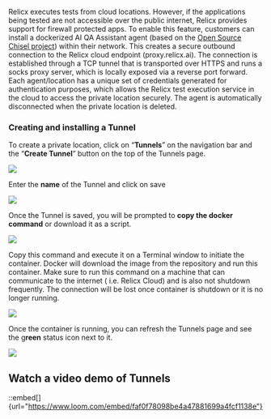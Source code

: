 Relicx executes tests from cloud locations. However, if the applications being tested are not accessible over the public internet, Relicx provides support for firewall protected apps. To enable this feature, customers can install a dockerized AI QA Assistant agent (based on the <a href="https://github.com/jpillora/chisel" target="_blank">Open Source Chisel project</a>) within their network. This creates a secure outbound connection to the Relicx cloud endpoint (proxy.relicx.ai). The connection is established through a TCP tunnel that is transported over HTTPS and runs a socks proxy server, which is locally exposed via a reverse port forward. Each agent/location has a unique set of credentials generated for authentication purposes, which allows the Relicx test execution service in the cloud to access the private location securely. The agent is automatically disconnected when the private location is deleted.

### Creating and installing a Tunnel

To create a private location, click on “**Tunnels**” on the navigation bar and the “**Create Tunnel**” button on the top of the Tunnels page.

![](https://archbee-image-uploads.s3.amazonaws.com/TK24Pi0IzdXKBLm-pUBmm/g2xVWXVWTvZu1HXclVo4A_tunnels.png)

Enter the **name** of the Tunnel and click on save



![](https://archbee-image-uploads.s3.amazonaws.com/TK24Pi0IzdXKBLm-pUBmm/tM1ySvyrSPZWmKfid8W4y_enter-tunnel-name.png)

Once the Tunnel is saved, you will be prompted to **copy the docker command** or download it as a script.&#x20;



![](https://archbee-image-uploads.s3.amazonaws.com/TK24Pi0IzdXKBLm-pUBmm/N1k1ZKkKdBzvekPA78_My_install-ssh-gateway.png)

Copy this command and execute it on a Terminal window to initiate the container. Docker will download the image from the repository and run this container. Make sure to run this command on a machine that can communicate to the internet ( i.e. Relicx Cloud) and is also not shutdown frequently. The connection will be lost once container is shutdown or it is no longer running.

![](https://archbee-image-uploads.s3.amazonaws.com/TK24Pi0IzdXKBLm-pUBmm/v497LZex91ERvdUYOG6Nc_tunnel-5.png)

Once the container is running, you can refresh the Tunnels page and see the g**reen** status icon next to it.&#x20;

![](https://archbee-image-uploads.s3.amazonaws.com/TK24Pi0IzdXKBLm-pUBmm/lSj1wYeNTrlY2AmkvwpTI_tunnel-6.png)

## Watch a video demo of Tunnels

::embed[]{url="https://www.loom.com/embed/faf0f78098be4a47881699a4fcf1138e"}

